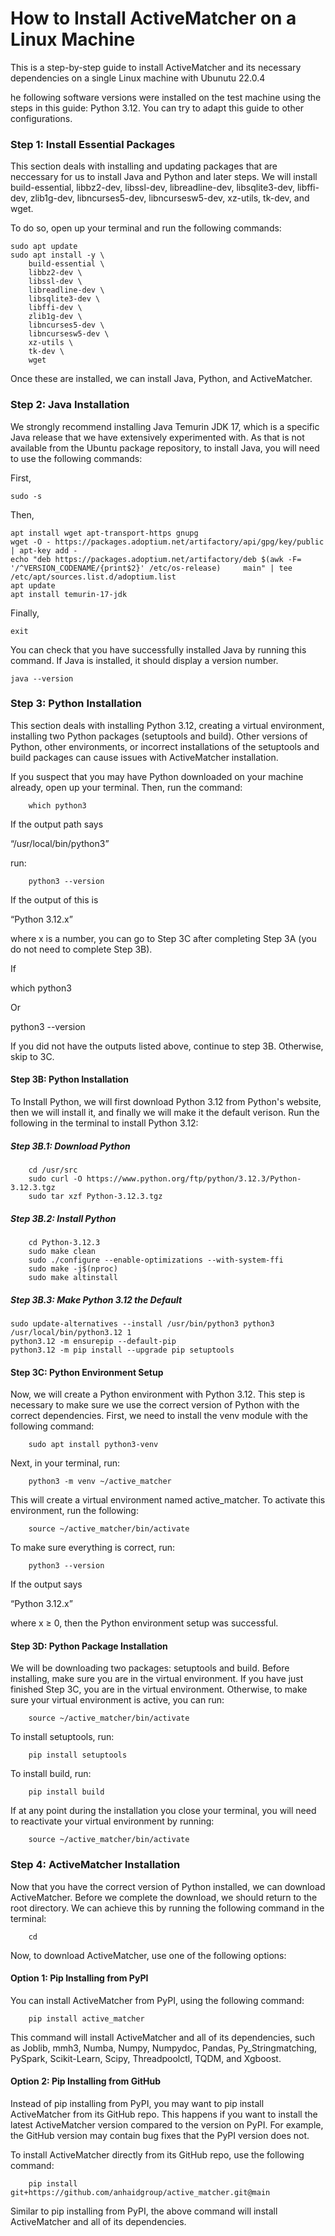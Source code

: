 # How to Install ActiveMatcher on a Linux Machine

This is a step-by-step guide to install ActiveMatcher and its necessary dependencies on a single Linux machine with Ubunutu 22.0.4

he following software versions were installed on the test machine using the steps in this guide: Python 3.12. You can try to adapt this guide to other configurations.

### **Step 1: Install Essential Packages**

This section deals with installing and updating packages that are neccessary for us to install Java and Python and later steps. We will install build-essential, libbz2-dev, libssl-dev, libreadline-dev, libsqlite3-dev, libffi-dev, zlib1g-dev, libncurses5-dev, libncursesw5-dev, xz-utils, tk-dev, and wget.

To do so, open up your terminal and run the following commands:

```
sudo apt update
sudo apt install -y \
    build-essential \
    libbz2-dev \
    libssl-dev \
    libreadline-dev \
    libsqlite3-dev \
    libffi-dev \
    zlib1g-dev \
    libncurses5-dev \
    libncursesw5-dev \
    xz-utils \
    tk-dev \
    wget
```

Once these are installed, we can install Java, Python, and ActiveMatcher.

### **Step 2: Java Installation**

We strongly recommend installing Java Temurin JDK 17, which is a specific Java release that we have extensively experimented with. As that is not available from the Ubuntu package repository, to install Java, you will need to use the following commands:

First,

```
sudo -s
```

Then,

```
apt install wget apt-transport-https gnupg
wget -O - https://packages.adoptium.net/artifactory/api/gpg/key/public | apt-key add -
echo "deb https://packages.adoptium.net/artifactory/deb $(awk -F= '/^VERSION_CODENAME/{print$2}' /etc/os-release)     main" | tee /etc/apt/sources.list.d/adoptium.list
apt update
apt install temurin-17-jdk
```

Finally,

```
exit
```

You can check that you have successfully installed Java by running this command. If Java is installed, it should display a version number.

```
java --version
```

### **Step 3: Python Installation**

This section deals with installing Python 3.12, creating a virtual environment, installing two Python packages (setuptools and build). Other versions of Python, other environments, or incorrect installations of the setuptools and build packages can cause issues with ActiveMatcher installation.

If you suspect that you may have Python downloaded on your machine already, open up your terminal. Then, run the command:

```
    which python3
```

If the output path says

“/usr/local/bin/python3”

run:

```
    python3 --version
```

If the output of this is

“Python 3.12.x”

where x is a number, you can go to Step 3C after completing Step 3A (you do not need to complete Step 3B).

If

which python3

Or

python3 --version

If you did not have the outputs listed above, continue to step 3B. Otherwise, skip to 3C.

#### **Step 3B: Python Installation**

To Install Python, we will first download Python 3.12 from Python's website, then we will install it, and finally we will make it the default verison.
Run the following in the terminal to install Python 3.12:

##### **Step 3B.1: Download Python**

```
    cd /usr/src
    sudo curl -O https://www.python.org/ftp/python/3.12.3/Python-3.12.3.tgz
    sudo tar xzf Python-3.12.3.tgz
```

##### **Step 3B.2: Install Python**

```
    cd Python-3.12.3
    sudo make clean
    sudo ./configure --enable-optimizations --with-system-ffi
    sudo make -j$(nproc)
    sudo make altinstall
```

##### **Step 3B.3: Make Python 3.12 the Default**

```
sudo update-alternatives --install /usr/bin/python3 python3 /usr/local/bin/python3.12 1
python3.12 -m ensurepip --default-pip
python3.12 -m pip install --upgrade pip setuptools
```

#### **Step 3C: Python Environment Setup**

Now, we will create a Python environment with Python 3.12. This step is necessary to make sure we use the correct version of Python with the correct dependencies. First, we need to install the venv module with the following command:

```
    sudo apt install python3-venv
```

Next, in your terminal, run:

```
    python3 -m venv ~/active_matcher
```

This will create a virtual environment named active_matcher. To activate this environment, run the following:

```
    source ~/active_matcher/bin/activate
```

To make sure everything is correct, run:

```
    python3 --version
```

If the output says

“Python 3.12.x”

where x ≥ 0, then the Python environment setup was successful.

#### **Step 3D: Python Package Installation**

We will be downloading two packages: setuptools and build. Before installing, make sure you are in the virtual environment. If you have just finished Step 3C, you are in the virtual environment. Otherwise, to make sure your virtual environment is active, you can run:

```
    source ~/active_matcher/bin/activate
```

To install setuptools, run:

```
    pip install setuptools
```

To install build, run:

```
    pip install build
```

If at any point during the installation you close your terminal, you will need to reactivate your virtual environment by running:

```
    source ~/active_matcher/bin/activate
```

### **Step 4: ActiveMatcher Installation**

Now that you have the correct version of Python installed, we can download ActiveMatcher. Before we complete the download, we should return to the root directory. We can achieve this by running the following command in the terminal:

```
    cd
```

Now, to download ActiveMatcher, use one of the following options:

#### **Option 1: Pip Installing from PyPI**

You can install ActiveMatcher from PyPI, using the following command:

```
    pip install active_matcher
```

This command will install ActiveMatcher and all of its dependencies, such as Joblib, mmh3, Numba, Numpy, Numpydoc, Pandas, Py_Stringmatching, PySpark, Scikit-Learn, Scipy, Threadpoolctl, TQDM, and Xgboost.

#### **Option 2: Pip Installing from GitHub**

Instead of pip installing from PyPI, you may want to pip install ActiveMatcher from its GitHub repo. This happens if you want to install the latest ActiveMatcher version compared to the version on PyPI. For example, the GitHub version may contain bug fixes that the PyPI version does not.

To install ActiveMatcher directly from its GitHub repo, use the following command:

```
    pip install git+https://github.com/anhaidgroup/active_matcher.git@main
```

Similar to pip installing from PyPI, the above command will install ActiveMatcher and all of its dependencies.
